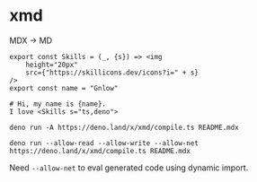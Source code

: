 # xmd
MDX -> MD

```mdx
export const Skills = (_, {s}) => <img
    height="20px"
    src={"https://skillicons.dev/icons?i=" + s}
/>
export const name = "Gnlow"

# Hi, my name is {name}.
I love <Skills s="ts,deno">
```
```
deno run -A https://deno.land/x/xmd/compile.ts README.mdx
```
```
deno run --allow-read --allow-write --allow-net https://deno.land/x/xmd/compile.ts README.mdx
```
Need `--allow-net` to eval generated code using dynamic import.
